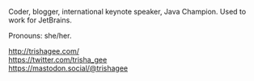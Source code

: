 Coder, blogger, international keynote speaker, Java Champion. Used to work for JetBrains.  

Pronouns: she/her.

http://trishagee.com/  
https://twitter.com/trisha_gee  
https://mastodon.social/@trishagee
